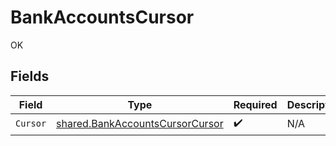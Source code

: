 # BankAccountsCursor

OK


## Fields

| Field                                                                                     | Type                                                                                      | Required                                                                                  | Description                                                                               |
| ----------------------------------------------------------------------------------------- | ----------------------------------------------------------------------------------------- | ----------------------------------------------------------------------------------------- | ----------------------------------------------------------------------------------------- |
| `Cursor`                                                                                  | [shared.BankAccountsCursorCursor](../../../pkg/models/shared/bankaccountscursorcursor.md) | :heavy_check_mark:                                                                        | N/A                                                                                       |